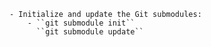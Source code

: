 	- Initialize and update the Git submodules:
		- ``git submodule init``
		  ``git submodule update``